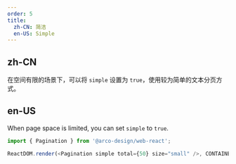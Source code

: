```yaml
---
order: 5
title:
  zh-CN: 简洁
  en-US: Simple
---
```


## zh-CN

在空间有限的场景下，可以将 `simple` 设置为 `true`，使用较为简单的文本分页方式。

## en-US

When page space is limited, you can set `simple` to `true`.

```js
import { Pagination } from '@arco-design/web-react';

ReactDOM.render(<Pagination simple total={50} size="small" />, CONTAINER);
```
